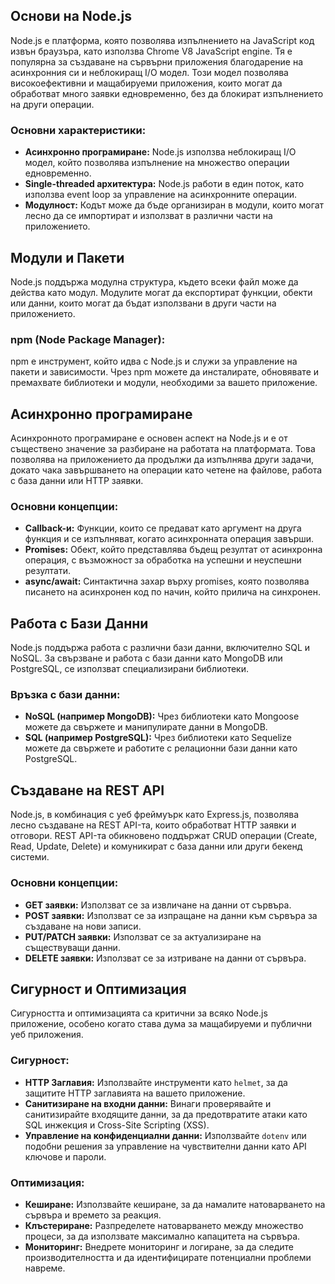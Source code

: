 ## Основи на Node.js

Node.js е платформа, която позволява изпълнението на JavaScript код извън браузъра, като използва Chrome V8 JavaScript engine. Тя е популярна за създаване на сървърни приложения благодарение на асинхронния си и неблокиращ I/O модел. Този модел позволява високоефективни и мащабируеми приложения, които могат да обработват много заявки едновременно, без да блокират изпълнението на други операции.

### Основни характеристики:
- **Асинхронно програмиране:** Node.js използва неблокиращ I/O модел, който позволява изпълнение на множество операции едновременно.
- **Single-threaded архитектура:** Node.js работи в един поток, като използва event loop за управление на асинхронните операции.
- **Модулност:** Кодът може да бъде организиран в модули, които могат лесно да се импортират и използват в различни части на приложението.

## Модули и Пакети

Node.js поддържа модулна структура, където всеки файл може да действа като модул. Модулите могат да експортират функции, обекти или данни, които могат да бъдат използвани в други части на приложението.

### npm (Node Package Manager):
npm е инструмент, който идва с Node.js и служи за управление на пакети и зависимости. Чрез npm можете да инсталирате, обновявате и премахвате библиотеки и модули, необходими за вашето приложение.

## Асинхронно програмиране

Асинхронното програмиране е основен аспект на Node.js и е от съществено значение за разбиране на работата на платформата. Това позволява на приложението да продължи да изпълнява други задачи, докато чака завършването на операции като четене на файлове, работа с база данни или HTTP заявки.

### Основни концепции:
- **Callback-и:** Функции, които се предават като аргумент на друга функция и се изпълняват, когато асинхронната операция завърши.
- **Promises:** Обект, който представлява бъдещ резултат от асинхронна операция, с възможност за обработка на успешни и неуспешни резултати.
- **async/await:** Синтактична захар върху promises, която позволява писането на асинхронен код по начин, който прилича на синхронен.

## Работа с Бази Данни

Node.js поддържа работа с различни бази данни, включително SQL и NoSQL. За свързване и работа с бази данни като MongoDB или PostgreSQL, се използват специализирани библиотеки.

### Връзка с бази данни:
- **NoSQL (например MongoDB):** Чрез библиотеки като Mongoose можете да свържете и манипулирате данни в MongoDB.
- **SQL (например PostgreSQL):** Чрез библиотеки като Sequelize можете да свържете и работите с релационни бази данни като PostgreSQL.

## Създаване на REST API

Node.js, в комбинация с уеб фреймуърк като Express.js, позволява лесно създаване на REST API-та, които обработват HTTP заявки и отговори. REST API-та обикновено поддържат CRUD операции (Create, Read, Update, Delete) и комуникират с база данни или други бекенд системи.

### Основни концепции:
- **GET заявки:** Използват се за извличане на данни от сървъра.
- **POST заявки:** Използват се за изпращане на данни към сървъра за създаване на нови записи.
- **PUT/PATCH заявки:** Използват се за актуализиране на съществуващи данни.
- **DELETE заявки:** Използват се за изтриване на данни от сървъра.

## Сигурност и Оптимизация

Сигурността и оптимизацията са критични за всяко Node.js приложение, особено когато става дума за мащабируеми и публични уеб приложения.

### Сигурност:
- **HTTP Заглавия:** Използвайте инструменти като `helmet`, за да защитите HTTP заглавията на вашето приложение.
- **Санитизиране на входни данни:** Винаги проверявайте и санитизирайте входящите данни, за да предотвратите атаки като SQL инжекция и Cross-Site Scripting (XSS).
- **Управление на конфиденциални данни:** Използвайте `dotenv` или подобни решения за управление на чувствителни данни като API ключове и пароли.

### Оптимизация:
- **Кеширане:** Използвайте кеширане, за да намалите натоварването на сървъра и времето за реакция.
- **Клъстериране:** Разпределете натоварването между множество процеси, за да използвате максимално капацитета на сървъра.
- **Мониторинг:** Внедрете мониторинг и логиране, за да следите производителността и да идентифицирате потенциални проблеми навреме.

